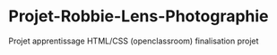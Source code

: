 # Projet-Robbie-Lens-Photographie

Projet apprentissage HTML/CSS (openclassroom)
finalisation projet